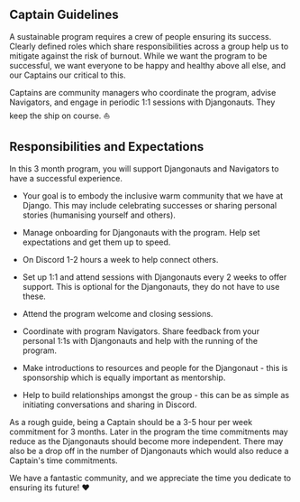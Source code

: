 ## Captain Guidelines

A sustainable program requires a crew of people ensuring its success. Clearly defined 
roles which share responsibilities across a group help us to mitigate against the risk 
of burnout. While we want the program to be successful, we want everyone to be happy 
and healthy above all else, and our Captains our critical to this.

Captains are community managers who coordinate the program, advise Navigators, and 
engage in periodic 1:1 sessions with Djangonauts. They keep the ship on course. :boat:


## Responsibilities and Expectations

In this 3 month program, you will support Djangonauts and Navigators to have a successful 
experience.

- Your goal is to embody the inclusive warm community that we have at Django. This
  may include celebrating successes or sharing personal stories (humanising yourself and 
  others).

- Manage onboarding for Djangonauts with the program. Help set expectations and get them
  up to speed. 
  
- On Discord 1-2 hours a week to help connect others.

- Set up 1:1 and attend sessions with Djangonauts every 2 weeks to offer support. 
  This is optional for the Djangonauts, they do not have to use these.
  
- Attend the program welcome and closing sessions.

- Coordinate with program Navigators. Share feedback from your personal 1:1s with 
  Djangonauts and help with the running of the program.
  
- Make introductions to resources and people for the Djangonaut - this is sponsorship 
  which is equally important as mentorship.

- Help to build relationships amongst the group - this can be as simple as initiating 
  conversations and sharing in Discord.

As a rough guide, being a Captain should be a 3-5 hour per week commitment for 3 months. 
Later in the program the time commitments may reduce as the Djangonauts should become
more independent. There may also be a drop off in the number of Djangonauts which would
also reduce a Captain's time commitments.

We have a fantastic community, and we appreciate the time you dedicate to ensuring 
its future! :heart:
